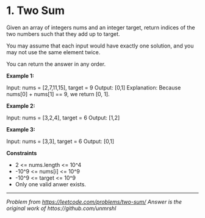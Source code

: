 # 1. Two Sum

Given an array of integers nums and an integer target, return indices of the two
numbers such that they add up to target.

You may assume that each input would have exactly one solution, and you may not
use the same element twice.

You can return the answer in any order.

**Example 1:**

Input: nums = [2,7,11,15], target = 9
Output: [0,1]
Explanation: Because nums[0] + nums[1] == 9, we return [0, 1].

**Example 2:**


Input: nums = [3,2,4], target = 6
Output: [1,2]

**Example 3:**

Input: nums = [3,3], target = 6
Output: [0,1]

**Constraints**

  * 2 <= nums.length <= 10^4
  * -10^9 <= nums[i] <= 10^9
  * -10^9 <= target <= 10^9
  * Only one valid anwer exists.

---

_Problem from https://leetcode.com/problems/two-sum/_
_Answer is the original work of httos://github.com/unmrshl_

